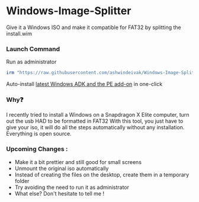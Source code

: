 # Windows-Image-Splitter
Give it a Windows ISO and make it compatible for FAT32 by splitting the install.wim

### Launch Command
Run as administrator

```ps1
irm "https://raw.githubusercontent.com/ashwindeivak/Windows-Image-Splitter/refs/heads/main/win-iso-splitter.ps1" | iex
```

Auto-install [latest Windows ADK and the PE add-on](https://learn.microsoft.com/en-us/windows-hardware/get-started/adk-install) in one-click


### Why❓
I recently tried to install a Windows on a Snapdragon X Elite computer, turn out the usb HAD to be formatted in FAT32
With this tool, you just have to give your iso, it will do all the steps automatically without any installation. Everything is open source.

### Upcoming Changes :
- Make it a bit prettier and still good for small screens
- Unmount the original iso automatically
- Instead of creating the files on the desktop, create them in a temporary folder
- Try avoiding the need to run it as administrator
- What else? Don't hesitate to tell me !
